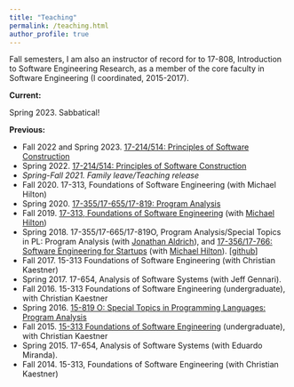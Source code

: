 ```yaml
---
title: "Teaching"
permalink: /teaching.html
author_profile: true
---
```


Fall semesters, I am also an instructor of record for to 17-808, Introduction to
Software Engineering Research, as a member of the core faculty in Software
Engineering (I coordinated, 2015-2017).

**Current:**

Spring 2023. Sabbatical!

**Previous:**
- Fall 2022 and Spring 2023. [17-214/514: Principles of Software Construction](https://cmu-17-214.github.io/f2022/)
- Spring 2022. [17-214/514: Principles of Software Construction](https://cmu-17-214.github.io/s2022/)
- *Spring-Fall 2021. Family leave/Teaching release*
- Fall 2020. 17-313, Foundations of Software Engineering (with Michael Hilton)
- Spring 2020. [17-355/17-655/17-819: Program Analysis](https://cmu-program-analysis.github.io/)
- Fall 2019. [17-313, Foundations of Software Engineering](https://cmu-313.github.io/) (with [Michael Hilton](http://www.cs.cmu.edu/~mhilton/))
- Spring 2018. 17-355/17-665/17-819O, Program Analysis/Special Topics in PL: Program Analysis (with [Jonathan Aldrich](https://www.cs.cmu.edu/~aldrich/)), and [17-356/17-766: Software Engineering for Startups](https://cmu-17-356.github.io/) (with [Michael Hilton](http://www.cs.cmu.edu/~mhilton/)). [[github](https://github.com/CMU-17-356/)]
- Fall 2017. 15-313 Foundations of Software Engineering (with Christian Kaestner)
- Spring 2017. 17-654, Analysis of Software Systems (with Jeff Gennari).
- Fall 2016. 15-313 Foundations of Software Engineering (undergraduate), with Christian Kaestner
- Spring 2016. <a href="http://www.clairelegoues.com/spring-2015-15-819o-program-analysis">15-819 O: Special Topics in Programming Languages: Program Analysis</a>
- Fall 2015. <a href="http://www.cs.cmu.edu/~ckaestne/15313/2015/">15-313 Foundations of Software Engineering</a> (undergraduate), with Christian Kaestner
- Spring 2015. 17-654, Analysis of Software Systems (with Eduardo Miranda).
- Fall 2014. 15-313, Foundations of Software Engineering (with Christian Kaestner)
